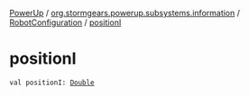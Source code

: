 [PowerUp](../../index.md) / [org.stormgears.powerup.subsystems.information](../index.md) / [RobotConfiguration](index.md) / [positionI](./position-i.md)

# positionI

`val positionI: `[`Double`](https://kotlinlang.org/api/latest/jvm/stdlib/kotlin/-double/index.html)